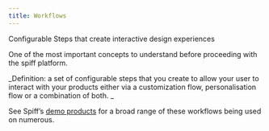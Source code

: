 ```yaml
---
title: Workflows
---
```


Configurable Steps that create interactive design experiences

One of the most important concepts to understand before proceeding with the spiff platform. 

_Definition: a set of configurable steps that you create to allow your user to interact with your products either via a customization flow, personalisation flow or a combination of both. _

See Spiff’s [demo products](https://demo.spiff.com.au) for a broad range of these workflows being used on numerous.





